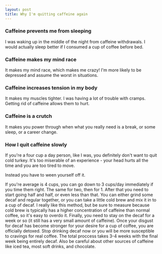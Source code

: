 ```yaml
---
layout: post
title: Why I'm quitting caffeine again
---
```


### Caffeine prevents me from sleeping

I was waking up in the middle of the night from caffeine withdrawals. I would actually sleep better if I consumed a cup of coffee before bed.

### Caffeine makes my mind race

It makes my mind race, which makes me crazy! I'm more likely to be depressed and assume the worst in situations.

### Caffeine increases tension in my body

It makes my muscles tighter. I was having a lot of trouble with cramps. Getting rid of caffeine allows them to hurt.

### Caffeine is a crutch

It makes you power through when what you really need is a break, or some sleep, or a career change.

### How I quit caffeine slowly

If you're a four cup a day person, like I was, you definitely don't want to quit cold turkey. It's too miserable of an experience - your head hurts all the time and you are too tired to move.

Instead you have to ween yourself off it.

If you're average is 4 cups, you can go down to 3 cups/day immediately if you time them right. The same for two, then for 1. After that you need to start going half and half, or even less than that. You can either grind some decaf and regular together, or you can take a little cold brew and mix it in to a cup of decaf. I really like this method, but be sure to measure because cold brew is typically has a higher concentration of caffeine than normal coffee, so it's easy to overdo it. Finally, you need to stay on the decaf for a week or so (it still has a very small amount of caffeine). Once your disgust for decaf has become stronger for your desire for a cup of coffee, you are officially detoxed. Stop drinking decaf now or you will be more susceptible to cravings for real coffee. The total proccess takes 3-4 weeks with the final week being entirely decaf. Also be careful about other sources of caffeine like iced tea, most soft drinks, and chocolate.
